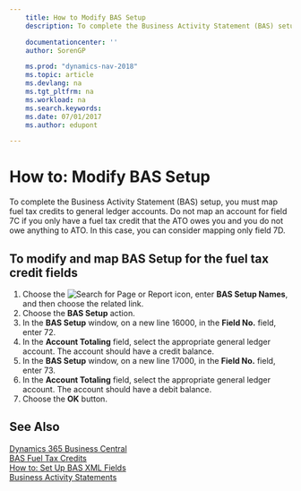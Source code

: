 ```yaml
---
    title: How to Modify BAS Setup
    description: To complete the Business Activity Statement (BAS) setup, you must map fuel tax credits to general ledger accounts. Do not map an account for field 7C if you only have a fuel tax credit that the ATO owes you and you do not owe anything to ATO. In this case, you can consider mapping only field 7D.

    documentationcenter: ''
    author: SorenGP

    ms.prod: "dynamics-nav-2018"
    ms.topic: article
    ms.devlang: na
    ms.tgt_pltfrm: na
    ms.workload: na
    ms.search.keywords:
    ms.date: 07/01/2017
    ms.author: edupont

---
```

# How to: Modify BAS Setup
To complete the Business Activity Statement (BAS) setup, you must map fuel tax credits to general ledger accounts. Do not map an account for field 7C if you only have a fuel tax credit that the ATO owes you and you do not owe anything to ATO. In this case, you can consider mapping only field 7D.  

## To modify and map BAS Setup for the fuel tax credit fields  

1.  Choose the ![Search for Page or Report](../../media/ui-search/search_small.png "Search for Page or Report icon") icon, enter **BAS Setup Names**, and then choose the related link.  
2.  Choose the **BAS Setup** action.  
3.  In the **BAS Setup**  window, on a new line 16000, in the **Field No.** field, enter 72.  
4.  In the **Account Totaling** field, select the appropriate general ledger account. The account should have a credit balance.  
5.  In the **BAS Setup**  window, on a new line 17000, in the **Field No.** field, enter 73.  
6.  In the **Account Totaling** field, select the appropriate general ledger account. The account should have a debit balance.  
7.  Choose the **OK** button.  

## See Also
[Dynamics 365 Business Central](/dynamics365/business-central/)  
[BAS Fuel Tax Credits](bas-fuel-tax-credits.md)   
 [How to: Set Up BAS XML Fields](how-to-set-up-bas-xml-fields.md)   
 [Business Activity Statements](business-activity-statements.md)
